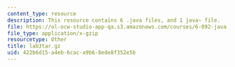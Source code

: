 ```yaml
---
content_type: resource
description: This resource contains 6 .java files, and 1 java~ file.
file: https://ol-ocw-studio-app-qa.s3.amazonaws.com/courses/6-092-java-preparation-for-6-170-january-iap-2006/422b6d15a4eb6caca9b68ede8f352e5b_lab3tar.gz
file_type: application/x-gzip
resourcetype: Other
title: lab3tar.gz
uid: 422b6d15-a4eb-6cac-a9b6-8ede8f352e5b
---
```

